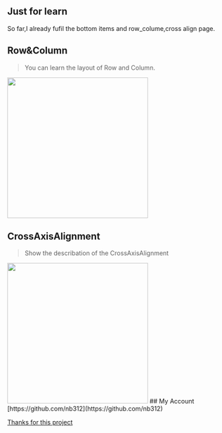 ## Just for learn
So far,I already fufil  the bottom items and row_colume,cross align page.

## Row&Column 
> You can learn the layout of Row and Column.
<img src="https://github.com/nb312/flutter_layout/blob/master/screenshots/row_column.jpg" width="320">

## CrossAxisAlignment
> Show the describation of the CrossAxisAlignment
<img src="https://github.com/nb312/flutter_layout/blob/master/screenshots/cross_align.jpg" width="320">
## My Account
[https://github.com/nb312](https://github.com/nb312)

[Thanks for this project](https://github.com/bizz84/layout-demo-flutter)


